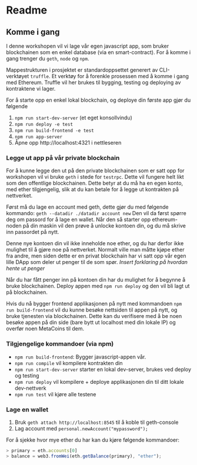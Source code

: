 # Readme

## Komme i gang

I denne workshopen vil vi lage vår egen javascript app, som bruker blockchainen
som en enkel database (via en smart-contract). For å komme i gang trenger du
`geth`, `node` og `npm`.

Mappestrukturen i prosjektet er standardoppsettet generert av CLI-verktøyet
`truffle`. Et verktøy for å forenkle prosessen med å komme i gang med Ethereum.
Truffle vil her brukes til bygging, testing og deploying av kontraktene vi lager.

For å starte opp en enkel lokal blockchain, og deploye din første app gjør du følgende

1. `npm run start-dev-server` (et eget konsollvindu)
2. `npm run deploy -e test`
3. `npm run build-frontend -e test`
4. `npm run app-server`
5. Åpne opp http://localhost:4321 i nettleseren

### Legge ut app på vår private blockchain

For å kunne legge den ut på den private blockchainen som er satt opp for workshopen
vil vi bruke `geth` i stede for `testrpc`. Dette vil fungere helt likt som den
offentlige blockchainen. Dette betyr at du må ha en egen konto, med ether tilgjengelig,
slik at du kan betale for å legge ut kontrakten på nettverket.

Først må du lage en account med geth, dette gjør du med følgende kommando:
`geth --datadir ./datadir account new`
Den vil da først spørre deg om passord for å lage en wallet. Når den så starter opp
ethereum-noden på din maskin vil den prøve å unlocke kontoen din, og du må skrive
inn passordet på nytt.

Denne nye kontoen din vil ikke inneholde noe ether, og du har derfor ikke mulighet
til å gjøre noe på nettverket. Normalt ville man måtte kjøpe ether fra andre, men siden
dette er en privat blockchain har vi satt opp vår egen lille DApp som deler ut penger
til de som spør. *Insert forklaring på hvordan hente ut penger*

Når du har fått penger inn på kontoen din har du mulighet for å begynne å bruke
blockchainen. Deploy appen med `npm run deploy` og den vil bli lagt ut på blockchainen.

Hvis du nå bygger frontend applikasjonen på nytt med kommandoen `npm run build-frontend`
vil du kunne besøke nettsiden til appen på nytt, og bruke tjenesten via blockchainen. Dette
kan du verifisere med å be noen besøke appen på din side (bare bytt ut localhost med din
lokale IP) og overfør noen MetaCoins til dem.

### Tilgjengelige kommandoer (via npm)

* `npm run build-frontend`: Bygger javascript-appen vår.
* `npm run compile` vil kompilere kontrakten din
* `npm run start-dev-server` starter en lokal dev-server, brukes ved deploy og testing
* `npm run deploy` vil kompilere + deploye applikasjonen din til ditt lokale dev-nettverk
* `npm run test` vil kjøre alle testene

### Lage en wallet

1. Bruk `geth attach http://localhost:8545` til å koble til geth-console
2. Lag account med `personal.newAccount("mypassword");`

For å sjekke hvor mye ether du har kan du kjøre følgende kommandoer: 

```javascript
> primary = eth.accounts[0]
> balance = web3.fromWei(eth.getBalance(primary), "ether");
```